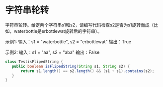 # 字符串轮转

字符串轮转。给定两个字符串s1和s2，请编写代码检查s2是否为s1旋转而成（比如，waterbottle是erbottlewat旋转后的字符串）。

示例1:
 输入：s1 = "waterbottle", s2 = "erbottlewat"
 输出：True

示例2:
 输入：s1 = "aa", s2 = "aba"
 输出：False


 ```java
class TestisFlipedString {
    public boolean isFlipedString(String s1, String s2) {
        return s1.length() == s2.length() && (s1 + s1).contains(s2);
    }
}
 ```
